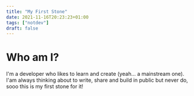```yaml
---
title: "My First Stone"
date: 2021-11-16T20:23:23+01:00
tags: ["notdev"]
draft: false
---
```


# Who am I?

I'm a developer who likes to learn and create (yeah... a mainstream one). I'am always thinking about to write, share and build in public but never do, sooo this is my first stone for it!
